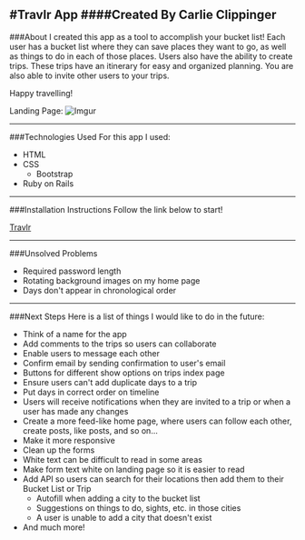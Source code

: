 #Travlr App
####Created By Carlie Clippinger
--------
###About
I created this app as a tool to accomplish your bucket list! Each user has a bucket list where they can save places they want to go, as well as things to do in each of those places. Users also have the ability to create trips. These trips have an itinerary for easy and organized planning. You are also able to invite other users to your trips.

Happy travelling!

Landing Page: 
![Imgur](http://i.imgur.com/wcl3j2m.png)

--------
###Technologies Used
For this app I used:
* HTML
* CSS
    * Bootstrap
* Ruby on Rails

--------
###Installation Instructions
Follow the link below to start!

[Travlr](https://wdi-travel-app.herokuapp.com/)

--------
###Unsolved Problems
* Required password length
* Rotating background images on my home page
* Days don't appear in chronological order

--------
###Next Steps
Here is a list of things I would like to do in the future:
* Think of a name for the app
* Add comments to the trips so users can collaborate
* Enable users to message each other
* Confirm email by sending confirmation to user's email
* Buttons for different show options on trips index page
* Ensure users can't add duplicate days to a trip
* Put days in correct order on timeline
* Users will receive notifications when they are invited to a trip or when a user has made any changes
* Create a more feed-like home page, where users can follow each other, create posts, like posts, and so on...
* Make it more responsive
* Clean up the forms
* White text can be difficult to read in some areas
* Make form text white on landing page so it is easier to read
* Add API so users can search for their locations then add them to their Bucket List or Trip
    * Autofill when adding a city to the bucket list
    * Suggestions on things to do, sights, etc. in those cities
    * A user is unable to add a city that doesn't exist
* And much more!

 

